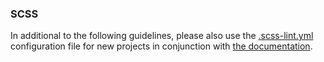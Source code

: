 ### SCSS

In additional to the following guidelines, please also use the [.scss-lint.yml](./.scss-lint.yml)
configuration file for new projects in conjunction with [the documentation](https://github.com/brigade/scss-lint).
